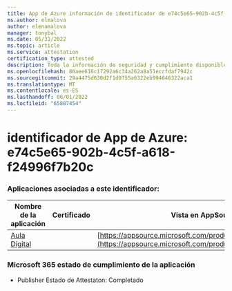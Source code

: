 ```yaml
---
title: App de Azure información de identificador de e74c5e65-902b-4c5f-a618-f24996f7b20c
ms.author: elmalova
author: elenamalova
manager: tonybal
ms.date: 05/31/2022
ms.topic: article
ms.service: attestation
certification_type: attested
description: Toda la información de seguridad y cumplimiento disponible para e74c5e65-902b-4c5f-a618-f24996f7b20c.
ms.openlocfilehash: 80aee616c17292a6c34a262a8a51eccfdaf7942c
ms.sourcegitcommit: 29a4475d630d2f1d0755a6322eb994646322aca1
ms.translationtype: MT
ms.contentlocale: es-ES
ms.lasthandoff: 06/01/2022
ms.locfileid: "65807454"
---
```

# <a name="azure-app-id-e74c5e65-902b-4c5f-a618-f24996f7b20c"></a>identificador de App de Azure: e74c5e65-902b-4c5f-a618-f24996f7b20c


### <a name="apps-associated-with-this-id"></a>Aplicaciones asociadas a este identificador:
| **Nombre de la aplicación** | **Certificado** | **Vista en AppSource** |
|--------------|---------------|-----------------------|
| [Aula Digital](../forward/WA200003108.md) |  | [https://appsource.microsoft.com/product/office/WA200003108](https://appsource.microsoft.com/product/office/WA200003108) |

### <a name="microsoft-365-app-compliance-status"></a>Microsoft 365 estado de cumplimiento de la aplicación
- Publisher Estado de Attestaton: Completado
